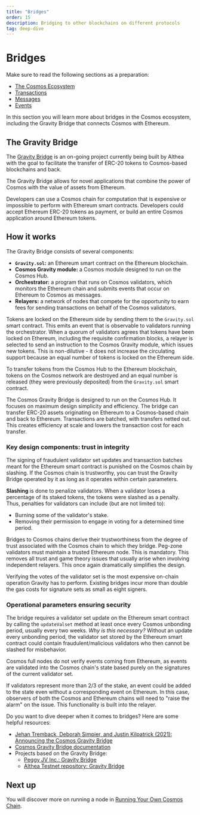 ```yaml
---
title: "Bridges"
order: 15
description: Bridging to other blockchains on different protocols
tag: deep-dive
---
```


# Bridges

<HighlightBox type="prerequisite">

Make sure to read the following sections as a preparation:

* [The Cosmos Ecosystem](../1-what-is-cosmos/cosmos-ecosystem.md)
* [Transactions](./transactions.md)
* [Messages](./messages.md)
* [Events](./events.md)
<!-- * [IBC](./ibc.md) -->

</HighlightBox>

<HighlightBox type="learning">

In this section you will learn more about bridges in the Cosmos ecosystem, including the Gravity Bridge that connects Cosmos with Ethereum.

</HighlightBox>

## The Gravity Bridge

The [Gravity Bridge](https://gravitybridge.althea.net) is an on-going project currently being built by Althea with the goal to facilitate the transfer of ERC-20 tokens to Cosmos-based blockchains and back. 

<HighlightBox type="info">

The Gravity Bridge allows for novel applications that combine the power of Cosmos with the value of assets from Ethereum. 

</HighlightBox>

Developers can use a Cosmos chain for computation that is expensive or impossible to perform with Ethereum smart contracts. Developers could accept Ethereum ERC-20 tokens as payment, or build an entire Cosmos application around Ethereum tokens.

## How it works

The Gravity Bridge consists of several components:

* **`Gravity.sol`:** an Ethereum smart contract on the Ethereum blockchain.
* **Cosmos Gravity module:** a Cosmos module designed to run on the Cosmos Hub.
* **Orchestrator:** a program that runs on Cosmos validators, which monitors the Ethereum chain and submits events that occur on Ethereum to Cosmos as messages.
* **Relayers:** a network of nodes that compete for the opportunity to earn fees for sending transactions on behalf of the Cosmos validators.

Tokens are locked on the Ethereum side by sending them to the `Gravity.sol` smart contract. This emits an event that is observable to validators running the orchestrator. When a quorum of validators agrees that tokens have been locked on Ethereum, including the requisite confirmation blocks, a relayer is selected to send an instruction to the Cosmos Gravity module, which issues new tokens. This is non-dilutive - it does not increase the circulating support because an equal number of tokens is locked on the Ethereum side.

To transfer tokens from the Cosmos Hub to the Ethereum blockchain, tokens on the Cosmos network are destroyed and an equal number is released (they were previously deposited) from the `Gravity.sol` smart contract.

<HighlightBox type="info">

The Cosmos Gravity Bridge is designed to run on the Cosmos Hub. It focuses on maximum design simplicity and efficiency. The bridge can transfer ERC-20 assets originating on Ethereum to a Cosmos-based chain and back to Ethereum. Transactions are batched, with transfers netted out. This creates efficiency at scale and lowers the transaction cost for each transfer.

</HighlightBox>

### Key design components: trust in integrity

The signing of fraudulent validator set updates and transaction batches meant for the Ethereum smart contract is punished on the Cosmos chain by slashing. If the Cosmos chain is trustworthy, you can trust the Gravity Bridge operated by it as long as it operates within certain parameters. 

<HighlightBox type="info">

**Slashing** is done to penalize validators. When a validator loses a percentage of its staked tokens, the tokens were slashed as a penalty. Thus, penalties for validators can include (but are not limited to):

* Burning some of the validator's stake.
* Removing their permission to engage in voting for a determined time period.

</HighlightBox>

Bridges to Cosmos chains derive their trustworthiness from the degree of trust associated with the Cosmos chain to which they bridge. Peg-zone validators must maintain a trusted Ethereum node. This is mandatory. This removes all trust and game theory issues that usually arise when involving independent relayers. This once again dramatically simplifies the design.

<HighlightBox type="info">

Verifying the votes of the validator set is the most expensive on-chain operation Gravity has to perform. Existing bridges incur more than double the gas costs for signature sets as small as eight signers.

</HighlightBox>

### Operational parameters ensuring security

The bridge requires a validator set update on the Ethereum smart contract by calling the `updateValset` method at least once every Cosmos unbonding period, usually every two weeks. _Why is this necessary?_ Without an update every unbonding period, the validator set stored by the Ethereum smart contract could contain fraudulent/malicious validators who then cannot be slashed for misbehavior.

<HighlightBox type="info">

Cosmos full nodes do not verify events coming from Ethereum, as events are validated into the Cosmos chain's state based purely on the signatures of the current validator set. 

</HighlightBox>

If validators represent more than 2/3 of the stake, an event could be added to the state even without a corresponding event on Ethereum. In this case, observers of both the Cosmos and Ethereum chains will need to "raise the alarm" on the issue. This functionality is built into the relayer.

<HighlightBox type="reading">

Do you want to dive deeper when it comes to bridges? Here are some helpful resources:

* [Jehan Tremback, Deborah Simpier, and Justin Kilpatrick (2021): Announcing the Cosmos Gravity Bridge](https://blog.althea.net/gravity-bridge/)
* [Cosmos Gravity Bridge documentation](https://github.com/cosmos/gravity-bridge/)
* Projects based on the Gravity Bridge:
	* [Peggy JV Inc.: Gravity Bridge](https://github.com/PeggyJV/gravity-bridge/)
	* [Althea Testnet repository: Gravity Bridge](https://github.com/althea-net/cosmos-gravity-bridge/)

</HighlightBox>

## Next up

You will discover more on running a node in [Running Your Own Cosmos Chain](/course-ida/landingpages/week2-lp.md).
<!-- insert link to Week 2 -->
